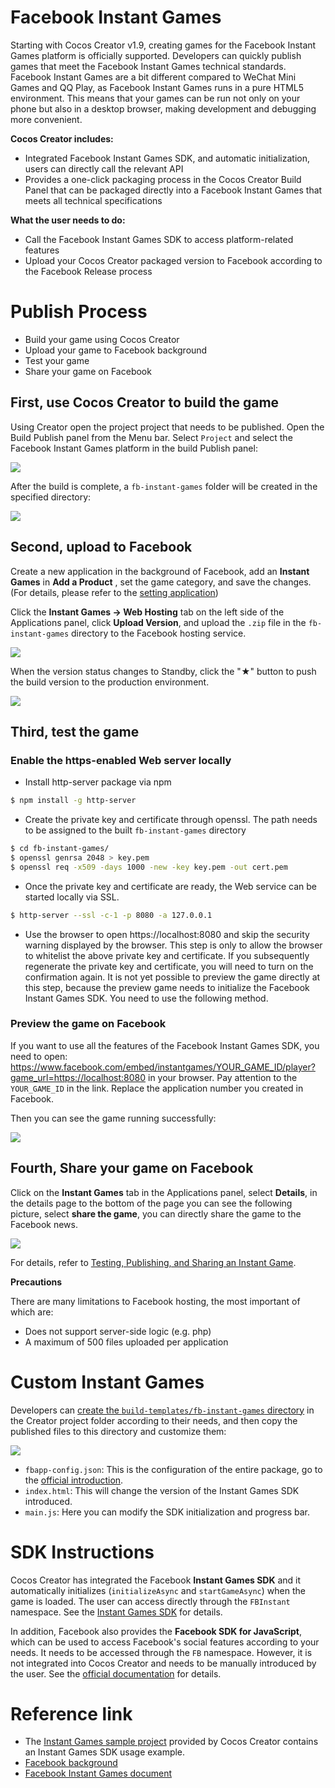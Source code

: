 # Facebook Instant Games 

Starting with Cocos Creator v1.9, creating games for the Facebook Instant Games platform is officially supported. Developers can quickly publish games that meet the Facebook Instant Games technical standards. Facebook Instant Games are a bit different compared to WeChat Mini Games and QQ Play, as Facebook Instant Games runs in a pure HTML5 environment. This means that your games can be run not only on your phone but also in a desktop browser, making development and debugging more convenient.

**Cocos Creator includes:**

- Integrated Facebook Instant Games SDK, and automatic initialization, users can directly call the relevant API
- Provides a one-click packaging process in the Cocos Creator Build Panel that can be packaged directly into a Facebook Instant Games that meets all technical specifications

**What the user needs to do:**

- Call the Facebook Instant Games SDK to access platform-related features
- Upload your Cocos Creator packaged version to Facebook according to the Facebook Release process

# Publish Process

- Build your game using Cocos Creator
- Upload your game to Facebook background
- Test your game
- Share your game on Facebook

## First, use Cocos Creator to build the game

Using Creator open the project project that needs to be published. Open the Build Publish panel from the Menu bar. Select `Project` and select the Facebook Instant Games platform in the build Publish panel:

![](./publish-fb-instant-games/build.png)

After the build is complete, a `fb-instant-games` folder will be created in the specified directory:

![](./publish-fb-instant-games/package.png)

## Second, upload to Facebook

Create a new application in the background of Facebook, add an **Instant Games** in **Add a Product** , set the game category, and save the changes. (For details, please refer to the [setting application](https://developers.facebook.com/docs/games/instant-games/getting-started/quickstart?locale=en_US#app-setup))

Click the **Instant Games -> Web Hosting** tab on the left side of the Applications panel, click **Upload Version**, and upload the `.zip` file in the `fb-instant-games` directory to the Facebook hosting service.

![](./publish-fb-instant-games/upload.png)

When the version status changes to Standby, click the "★" button to push the build version to the production environment.

![](./publish-fb-instant-games/push.png)

## Third, test the game

### Enable the https-enabled Web server locally

- Install http-server package via npm
```bash
$ npm install -g http-server
```

- Create the private key and certificate through openssl. The path needs to be assigned to the built `fb-instant-games` directory
```bash
$ cd fb-instant-games/
$ openssl genrsa 2048 > key.pem
$ openssl req -x509 -days 1000 -new -key key.pem -out cert.pem
```

- Once the private key and certificate are ready, the Web service can be started locally via SSL.
```bash
$ http-server --ssl -c-1 -p 8080 -a 127.0.0.1
```

- Use the browser to open https://localhost:8080 and skip the security warning displayed by the browser. This step is only to allow the browser to whitelist the above private key and certificate. If you subsequently regenerate the private key and certificate, you will need to turn on the confirmation again. It is not yet possible to preview the game directly at this step, because the preview game needs to initialize the Facebook Instant Games SDK. You need to use the following method.

### Preview the game on Facebook

If you want to use all the features of the Facebook Instant Games SDK, you need to open:
https://www.facebook.com/embed/instantgames/YOUR_GAME_ID/player?game_url=https://localhost:8080 in your browser. Pay attention to the `YOUR_GAME_ID` in the link. Replace the application number you created in Facebook.

Then you can see the game running successfully:

![](./publish-fb-instant-games/game.png)

## Fourth, Share your game on Facebook

Click on the **Instant Games** tab in the Applications panel, select **Details**, in the details page to the bottom of the page you can see the following picture, select **share the game**, you can directly share the game to the Facebook news.

![](./publish-fb-instant-games/share.png)

For details, refer to [Testing, Publishing, and Sharing an Instant Game](https://developers.facebook.com/docs/games/instant-games/test-publish-share?locale=EN).

**Precautions**

There are many limitations to Facebook hosting, the most important of which are:

- Does not support server-side logic (e.g. php)
- A maximum of 500 files uploaded per application

# Custom Instant Games

Developers can [create the `build-templates/fb-instant-games` directory](custom-project-build-template.md) in the Creator project folder according to their needs, and then copy the published files to this directory and customize them:

![](./publish-fb-instant-games/file.png)

 - `fbapp-config.json`: This is the configuration of the entire package, go to the [official introduction](https://developers.facebook.com/docs/games/instant-games/bundle-config).
 - `index.html`: This will change the version of the Instant Games SDK introduced.
 - `main.js`: Here you can modify the SDK initialization and progress bar.

# SDK Instructions

Cocos Creator has integrated the Facebook **Instant Games SDK** and it automatically initializes (`initializeAsync` and `startGameAsync`) when the game is loaded. The user can access directly through the `FBInstant` namespace. See the [Instant Games SDK](https://developers.facebook.com/docs/games/instant-games/sdk) for details.

In addition, Facebook also provides the **Facebook SDK for JavaScript**, which can be used to access Facebook's social features according to your needs. It needs to be accessed through the `FB` namespace. However, it is not integrated into Cocos Creator and needs to be manually introduced by the user. See the [official documentation](https://developers.facebook.com/docs/javascript) for details.

# Reference link

- The [Instant Games sample project](https://github.com/cocos-creator/demo-instant-games) provided by Cocos Creator contains an Instant Games SDK usage example.
- [Facebook background](https://developers.facebook.com/)
- [Facebook Instant Games document](https://developers.facebook.com/docs/games/instant-games?locale=en_US)
